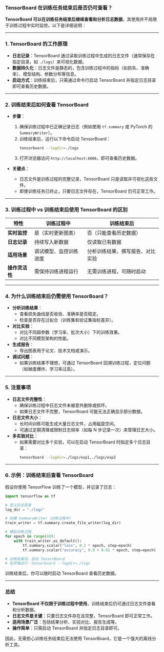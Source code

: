 ### TensorBoard 在训练任务结束后是否仍可查看？

**TensorBoard 可以在训练任务结束后继续查看和分析日志数据**，其使用并不局限于训练过程中实时监控。以下是详细说明：

---

### **1. TensorBoard 的工作原理**
- **日志记录**：TensorBoard 通过读取训练过程中生成的日志文件（通常保存在指定目录，如 `./logs`）来可视化数据。
- **数据持久化**：日志文件是静态的，包含训练过程中的指标（如损失、准确率）、模型结构、参数分布等信息。
- **启动方式**：训练结束后，只需通过命令行启动 TensorBoard 并指定日志目录即可查看历史数据。

---

### **2. 训练结束后如何查看 TensorBoard**
- **步骤**：
  1. 确保训练过程中已正确记录日志（例如使用 `tf.summary` 或 PyTorch 的 `SummaryWriter`）。
  2. 训练结束后，运行以下命令启动 TensorBoard：
     ```bash
     tensorboard --logdir=./logs
     ```
  3. 打开浏览器访问 `http://localhost:6006`，即可查看历史数据。

- **关键点**：
  - 日志文件是训练过程的完整记录，TensorBoard 只是读取并可视化这些文件。
  - 即使训练任务已终止，只要日志文件存在，TensorBoard 仍可正常工作。

---

### **3. 训练过程中 vs 训练结束后使用 TensorBoard 的区别**
| **特性**               | **训练过程中**                     | **训练结束后**                     |
|------------------------|-----------------------------------|-----------------------------------|
| **实时监控**           | 是（实时更新图表）                | 否（只能查看历史数据）            |
| **日志记录**           | 持续写入新数据                    | 仅读取已有数据                    |
| **适用场景**           | 调试模型、监控训练进度            | 分析训练结果、撰写报告、对比实验  |
| **操作灵活性**         | 需保持训练进程运行                | 无需训练进程，可随时启动          |

---

### **4. 为什么训练结束后仍需使用 TensorBoard？**
- **分析训练结果**：
  - 查看损失曲线是否收敛、准确率是否稳定。
  - 检查是否存在过拟合（训练集和验证集指标差异）。
- **对比实验**：
  - 对比不同超参数（学习率、批次大小）下的训练效果。
  - 对比不同模型架构的性能。
- **生成报告**：
  - 导出图表用于论文、技术文档或演示。
- **调试问题**：
  - 如果训练结果不理想，可通过 TensorBoard 回溯训练过程，定位问题（如梯度爆炸、学习率过高）。

---

### **5. 注意事项**
- **日志文件完整性**：
  - 确保训练过程中日志文件未被意外删除或损坏。
  - 如果日志文件不完整，TensorBoard 可能无法正确显示部分数据。
- **日志文件大小**：
  - 长时间训练可能生成大量日志文件，占用磁盘空间。
  - 可通过定期清理或限制日志频率（如每 N 步记录一次）来管理日志大小。
- **多实验对比**：
  - 如果需要对比多个实验，可以在启动 TensorBoard 时指定多个日志目录：
    ```bash
    tensorboard --logdir=./logs/exp1,./logs/exp2
    ```

---

### **6. 示例：训练结束后查看 TensorBoard**
假设你使用 TensorFlow 训练了一个模型，并记录了日志：
```python
import tensorflow as tf

# 定义日志目录
log_dir = "./logs"

# 创建 SummaryWriter（训练过程中）
train_writer = tf.summary.create_file_writer(log_dir)

# 模拟训练过程
for epoch in range(10):
    with train_writer.as_default():
        tf.summary.scalar("loss", 0.1 * epoch, step=epoch)
        tf.summary.scalar("accuracy", 0.9 + 0.01 * epoch, step=epoch)

# 训练结束后，启动 TensorBoard
# 在终端运行：tensorboard --logdir=./logs
```
训练结束后，你可以随时启动 TensorBoard 查看历史数据。

---

### **总结**
- **TensorBoard 不仅限于训练过程中使用**，训练结束后仍可通过日志文件查看和分析数据。
- **日志文件是关键**：只要日志文件存在且完整，TensorBoard 即可正常工作。
- **适用场景广泛**：包括结果分析、实验对比、报告生成等。
- **操作简单**：只需启动 TensorBoard 并指定日志目录即可。

因此，无需担心训练任务结束后无法使用 TensorBoard，它是一个强大的离线分析工具。

